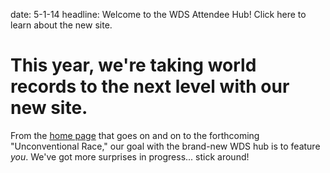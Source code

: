 date: 5-1-14
headline: Welcome to the WDS Attendee Hub! Click here to learn about the new site.

# This year, we're taking world records to the next level with our new site. 

From the <a href="http://worlddominationsummit.com">home page</a> that goes on and on to the forthcoming "Unconventional Race," our goal with the brand-new WDS hub is to feature *you*. We've got more surprises in progress... stick around!


